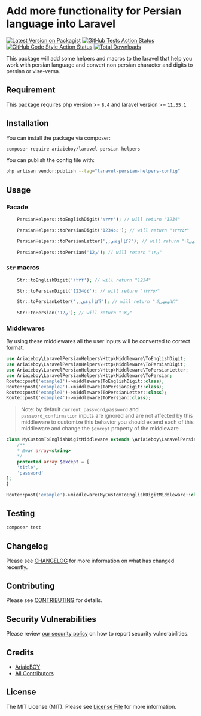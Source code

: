 # Add more functionality for Persian language into Laravel

[![Latest Version on Packagist](https://img.shields.io/packagist/v/ariaieboy/laravel-persian-helpers.svg?style=flat-square)](https://packagist.org/packages/ariaieboy/laravel-persian-helpers)
[![GitHub Tests Action Status](https://img.shields.io/github/actions/workflow/status/ariaieboy/laravel-persian-helpers/run-tests.yml?branch=main&label=tests&style=flat-square)](https://github.com/ariaieboy/laravel-persian-helpers/actions?query=workflow%3Arun-tests+branch%3Amain)
[![GitHub Code Style Action Status](https://img.shields.io/github/actions/workflow/status/ariaieboy/laravel-persian-helpers/fix-php-code-style-issues.yml?branch=main&label=code%20style&style=flat-square)](https://github.com/ariaieboy/laravel-persian-helpers/actions?query=workflow%3A"Fix+PHP+code+style+issues"+branch%3Amain)
[![Total Downloads](https://img.shields.io/packagist/dt/ariaieboy/laravel-persian-helpers.svg?style=flat-square)](https://packagist.org/packages/ariaieboy/laravel-persian-helpers)

This package will add some helpers and macros to the laravel that help you work with persian language and convert non persian character and digits to persian or vise-versa.

## Requirement
This package requires php version >= `8.4` and laravel version >= `11.35.1`

## Installation

You can install the package via composer:

```bash
composer require ariaieboy/laravel-persian-helpers
```

You can publish the config file with:

```bash
php artisan vendor:publish --tag="laravel-persian-helpers-config"
```

## Usage
### Facade
```php
    PersianHelpers::toEnglishDigit('۱۲۳۴'); // will return "1234"

    PersianHelpers::toPersianDigit('1234٥٤'); // will return "۱۲۳۴۵۴"

    PersianHelpers::toPersianLetter(',;كإأؤةۀي?'); // will return "،؛کااوههی؟"
    
    PersianHelpers::toPersian('12ي'); // will return "۱۲ی"
```

### `Str` macros

```php
    Str::toEnglishDigit('۱۲۳۴'); // will return "1234"

    Str::toPersianDigit('1234٥٤'); // will return "۱۲۳۴۵۴"

    Str::toPersianLetter(',;كإأؤةۀي?'); // will return "،؛کااوههی؟"
    
    Str::toPersian('12ي'); // will return "۱۲ی"
```
### Middlewares
By using these middlewares all the user inputs will be converted to correct format.
```php
use Ariaieboy\LaravelPersianHelpers\Http\Middleware\ToEnglishDigit;
use Ariaieboy\LaravelPersianHelpers\Http\Middleware\ToPersianDigit;
use Ariaieboy\LaravelPersianHelpers\Http\Middleware\ToPersianLetter;
use Ariaieboy\LaravelPersianHelpers\Http\Middleware\ToPersian;
Route::post('example1')->middleware(ToEnglishDigit::class);
Route::post('example2')->middleware(ToPersianDigit::class);
Route::post('example3')->middleware(ToPersianLetter::class);
Route::post('example4')->middleware(ToPersian::class);
```
> Note: by default `current_password`,`password` and `password_confirmation` inputs are ignored and are not affected by this middleware to customize this behavior you should extend each of this middleware and change the `$except` property of the middleware

```php
class MyCustomToEnglishDigitMiddleware extends \Ariaieboy\LaravelPersianHelpers\Http\Middleware\ToEnglishDigit{
    /**
    * @var array<string> 
    */
    protected array $except = [
    'title',
    'password'
];
}

Route::post('example')->middleware(MyCustomToEnglishDigitMiddleware::class);
```
## Testing

```bash
composer test
```

## Changelog

Please see [CHANGELOG](CHANGELOG.md) for more information on what has changed recently.

## Contributing

Please see [CONTRIBUTING](CONTRIBUTING.md) for details.

## Security Vulnerabilities

Please review [our security policy](../../security/policy) on how to report security vulnerabilities.

## Credits

- [AriaieBOY](https://github.com/ariaieboy)
- [All Contributors](../../contributors)

## License

The MIT License (MIT). Please see [License File](LICENSE.md) for more information.
